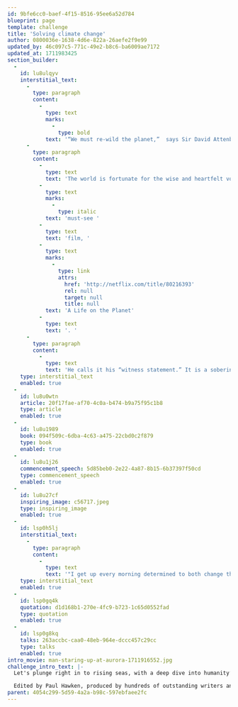 ```yaml
---
id: 9bfe6cc0-baef-4f15-8516-95ee6a52d784
blueprint: page
template: challenge
title: 'Solving climate change'
author: 0800036e-1638-4d6e-822a-26aefe2f9e99
updated_by: 46c097c5-771c-49e2-b8c6-ba6009ae7172
updated_at: 1711983425
section_builder:
  -
    id: lu8ulqyv
    interstitial_text:
      -
        type: paragraph
        content:
          -
            type: text
            marks:
              -
                type: bold
            text: '“We must re-wild the planet,”  says Sir David Attenborough'
      -
        type: paragraph
        content:
          -
            type: text
            text: 'The world is fortunate for the wise and heartfelt voice of this 94-year-old naturalist, broadcaster and humanist. He not only clarifies Earth’s climate crisis; he also delineates clear solutions, as in his '
          -
            type: text
            marks:
              -
                type: italic
            text: 'must-see '
          -
            type: text
            text: 'film, '
          -
            type: text
            marks:
              -
                type: link
                attrs:
                  href: 'http://netflix.com/title/80216393'
                  rel: null
                  target: null
                  title: null
            text: 'A Life on the Planet'
          -
            type: text
            text: '. '
      -
        type: paragraph
        content:
          -
            type: text
            text: 'He calls it his “witness statement.” It is a sobering and necessary yet hopeful investigation of the actions to which all of us now must commit our minds and hearts in full measure.'
    type: interstitial_text
    enabled: true
  -
    id: lu8u0wtn
    article: 20f17fae-af70-4c0a-b474-b9a75f95c1b8
    type: article
    enabled: true
  -
    id: lu8u1989
    book: 094f509c-6dba-4c63-a475-22cbd0c2f879
    type: book
    enabled: true
  -
    id: lu8u1j26
    commencement_speech: 5d85beb0-2e22-4a87-8b15-6b37397f50cd
    type: commencement_speech
    enabled: true
  -
    id: lu8u27cf
    inspiring_image: c56717.jpeg
    type: inspiring_image
    enabled: true
  -
    id: lsp0h5lj
    interstitial_text:
      -
        type: paragraph
        content:
          -
            type: text
            text: '"I get up every morning determined to both change the world and have one hell of a good time. Sometimes this makes planning my day difficult."    E. B. White, American writer'
    type: interstitial_text
    enabled: true
  -
    id: lsp0gq4k
    quotation: d1d168b1-270e-4fc9-b723-1c65d0552fad
    type: quotation
    enabled: true
  -
    id: lsp0g8kq
    talks: 263accbc-caa0-48eb-964e-dccc457c29cc
    type: talks
    enabled: true
intro_movie: man-staring-up-at-aurora-1711916552.jpg
challenge_intro_text: |-
  Let's plunge right in to rising seas, with a deep dive into humanity’s climate crisis. The title says it all: “Drawdown. The Most Comprehensive Plan Ever Proposed to Reverse Global Warning.”

  Edited by Paul Hawken, produced by hundreds of outstanding writers and researchers from across the continents, this is indeed a visionary and comprehensive resource for understanding both the challenges and solutions of this climate change era, the Anthropocene. This is truly an exciting and hopeful read.
parent: 4054c299-5d59-4a2a-b98c-597ebfaee2fc
---
```

